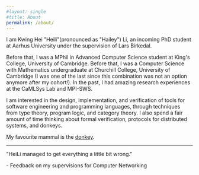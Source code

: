 ```yaml
---
#layout: single
#title: About
permalink: /about/
---
```

I am Kwing Hei "Heili"(pronounced as "Hailey") Li, an incoming PhD student at Aarhus University under the supervision of Lars Birkedal.

Before that, I was a MPhil in Advanced Computer Science student at King's College, University of Cambridge. Before that, I was a Computer Science with Mathematics undergraduate at Churchill College, University of Cambridge (I was  one of the last since this combination was not an option anymore after my cohort!). In the past, I had amazing research experiences at the CaMLSys Lab and MPI-SWS.

I am interested in the design, implementation, and verification of tools for software engineering and programming languages, through techniques from type theory, program logic, and category theory. I also spend a fair amount of time thinking about formal verification, protocols for distributed systems, and donkeys.

My favourite mammal is the [donkey](https://en.wikipedia.org/wiki/Donkey). 

<!--- 
Whenever I am free, I spend my  time [coxing]({%link other/coxing.markdown %}) on the river or writing humorous [poems]({% link  other/poems.markdown %}). I am also extremely passionate about giving speeches and presentations, and I won some [awards]({% link  projects/entropy.markdown %}) for my talks in the past.
-->

--------------

"HeiLi managed to get everything a little bit wrong."

  \- Feedback on my supervisions for Computer Networking

<!--- 
This is the base Jekyll theme. You can find out more info about customizing your Jekyll theme, as well as basic Jekyll usage documentation at [jekyllrb.com](https://jekyllrb.com/)

You can find the source code for Minima at GitHub:
[jekyll][jekyll-organization] /
[minima](https://github.com/jekyll/minima)

You can find the source code for Jekyll at GitHub:
[jekyll][jekyll-organization] /
[jekyll](https://github.com/jekyll/jekyll)


[jekyll-organization]: https://github.com/jekyll
-->